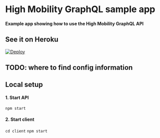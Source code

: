 # High Mobility GraphQL sample app

#### Example app showing how to use the High Mobility GraphQL API

## See it on Heroku

[![Deploy](https://www.herokucdn.com/deploy/button.svg)](https://heroku.com/deploy?template=https://github.com/kaareloun/hm-graphql-scaffold)

## TODO: where to find config information

## Local setup

#### 1. Start API

`npm start`

#### 2. Start client

`cd client`
`npm start`
